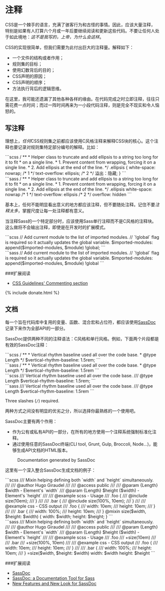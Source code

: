# 注释

CSS是一个棘手的语言，充满了骇客行为和古怪的事情。因此，应该大量注释，特别是如果有人打算六个月或一年后要继续阅读和更新这些代码。不要让任何人处于如此境地：*这不是我写的，上帝，为什么会这样*。

CSS的实现很简单，但我们需要为此付出巨大的注释量。解释如下：

* 一个文件的结构或者作用；
* 规则集的目标；
* 使用幻数背后的目的；
* CSS声明的原因；
* CSS声明的顺序；
* 方法执行背后的逻辑思维。

在这里，我可能还遗漏了其他各种各样的缘由。在代码完成之时立即注释，往往只需花费一点时间；而过一阵时间再来为一小段代码注释，则是完全不现实和令人恼怒的。

## 写注释

理想上，*任何*CSS规则集之前都应该使用C风格注释来解释CSS块的核心。这个注释也要记录对规则集特定部分编号的解释。比如：

<div class="code-block">
  <div class="code-block__wrapper" data-syntax="scss">
```scss
/ **
 * Helper class to truncate and add ellipsis to a string too long for it to fit
 * on a single line.
 * 1. Prevent content from wrapping, forcing it on a single line.
 * 2. Add ellipsis at the end of the line.
 */
.ellipsis {
  white-space: nowrap; /* 1 */
  text-overflow: ellipsis; /* 2 */
  溢出：隐藏;
}
```
  </div>
  <div class="code-block__wrapper" data-syntax="sass">
```sass
/ **
 * Helper class to truncate and add ellipsis to a string too long for it to fit
 * on a single line.
 * 1. Prevent content from wrapping, forcing it on a single line.
 * 2. Add ellipsis at the end of the line.
 */
.ellipsis
  white-space: nowrap /* 1 */
  text-overflow: ellipsis /* 2 */
  overflow: hidden
```
  </div>
</div>

基本上，任何不能明显看出意义的地方都应该注释，但不要随处注释。记住不要*注释太多*，掌握尺度让每一处注释都有意义。

当注释Sass的一个特定部分时，应该使用Sass单行注释而不是C风格的注释块。这么做将不会输出注释，即使是在开发时的扩展模式。

<div class="code-block">
  <div class="code-block__wrapper" data-syntax="scss">
```scss
// Add current module to the list of imported modules.
// `!global` flag is required so it actually updates the global variable.
$imported-modules: append($imported-modules, $module) !global;
```
  </div>
  <div class="code-block__wrapper" data-syntax="sass">
```sass
// Add current module to the list of imported modules.
// `!global` flag is required so it actually updates the global variable.
$imported-modules: append($imported-modules, $module) !global
```
  </div>
</div>

###扩展阅读

* [CSS Guidelines' Commenting section](http://cssguidelin.es/#commenting)

{% include donate.html %}

## 文档

每一个旨在代码库中复用的变量、函数、混合宏和占位符，都应该使用[SassDoc](http://sassdoc.com)记录下来作为全部API的一部分。

SassDoc提供两种不同的注释语法：C风格和单行风格。例如，下面两个片段都是有效的SassDoc注释：

<div class="code-block">
  <div class="code-block__wrapper" data-syntax="scss">
```scss
/ **
 * Vertical rhythm baseline used all over the code base.
 * @type Length
 */
$vertical-rhythm-baseline: 1.5rem;
```
  </div>
  <div class="code-block__wrapper" data-syntax="sass">
```sass
/ **
 * Vertical rhythm baseline used all over the code base.
 * @type Length
 */
$vertical-rhythm-baseline: 1.5rem
```
  </div>
</div>

<div class="code-block">
  <div class="code-block__wrapper" data-syntax="scss">
```scss
/// Vertical rhythm baseline used all over the code base.
/// @type Length
$vertical-rhythm-baseline: 1.5rem;
```
  </div>
  <div class="code-block__wrapper" data-syntax="sass">
```sass
/// Vertical rhythm baseline used all over the code base.
/// @type Length
$vertical-rhythm-baseline: 1.5rem
```
  </div>
</div>

<div class="note">
  <p>Three slashes (<code>/</code>) required.</p>
</div>

两种方式之间没有明显的优劣之分，所以选择你最熟练的一个使用吧。

SassDoc主要有两个作用：

* 作为公有或私有API的一部分，在所有的地方使用一个注释系统强制标准化注释。
* 通过使用任意的SassDoc终端(CLI tool, Grunt, Gulp, Broccoli, Node...)，能够生成API文档的HTML版本。

<figure>
<img alt="" src="/assets/images/sassdoc-preview.png" />
<figcaption>Documentation generated by SassDoc</figcaption>
</figure>

这里有一个深入整合SassDoc生成文档的例子：

<div class="code-block">
  <div class="code-block__wrapper" data-syntax="scss">
```scss
/// Mixin helping defining both `width` and `height` simultaneously.
///
/// @author Hugo Giraudel
///
/// @access public
///
/// @param {Length} $width - Element's `width`
/// @param {Length} $height ($width) - Element's `height`
///
/// @example scss - Usage
/// .foo {
///   @include size(10em);
/// }
///
/// .bar {
///   @include size(100%, 10em);
/// }
///
/// @example css - CSS output
/// .foo {
///   width: 10em;
///   height: 10em;
/// }
///
/// .bar {
///   width: 100%;
///   height: 10em;
/// }
@mixin size($width, $height: $width) {
  width: $width;
  height: $height;
}
```
  </div>
  <div class="code-block__wrapper" data-syntax="sass">
```sass
/// Mixin helping defining both `width` and `height` simultaneously.
///
/// @author Hugo Giraudel
///
/// @access public
///
/// @param {Length} $width - Element's `width`
/// @param {Length} $height ($width) - Element's `height`
///
/// @example scss - Usage
/// .foo
///   +size(10em)
///
/// .bar
///   +size(100%, 10em)
///
/// @example css - CSS output
/// .foo {
///   width: 10em;
///   height: 10em;
/// }
///
/// .bar {
///   width: 100%;
///   height: 10em;
/// }
=size($width, $height: $width)
  width: $width
  height: $height
```
  </div>
</div>

###扩展阅读

* [SassDoc](http://sassdoc.com)
* [SassDoc: a Documentation Tool for Sass](http://www.sitepoint.com/sassdoc-documentation-tool-sass/)
* [New Features and New Look for SassDoc](http://webdesign.tutsplus.com/articles/new-features-and-a-new-look-for-sassdoc--cms-21914)